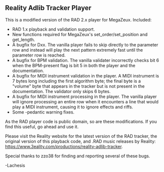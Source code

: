 ## Reality Adlib Tracker Player

This is a modified version of the RAD 2.x player for MegaZeux. Included:

* RAD 1.x playback and validation support.
* New functions required for MegaZeux's set_order/set_position and get_length.
* A bugfix for Dxx. The vanilla player fails to skip directly to the parameter
  row and instead will play the next pattern extremely fast until the parameter
  row is reached.
* A bugfix for BPM validation. The vanilla validater incorrectly checks bit 6
  when the BPM-present flag is bit 5 in both the player and the documentation.
* A bugfix for MIDI instrument validation in the player. A MIDI instrument is 7
  bytes long including the first algorithm byte; the final byte is a "volume"
  byte that appears in the tracker but is not present in the documentation.
  The validator only skips 6 bytes.
* A bugfix for MIDI instrument processing in the player. The vanilla player
  will ignore processing an entire row when it encounters a line that would
  play a MIDI instrument, causing it to ignore effects and riffs.
* Some -pedantic warning fixes.

As the RAD player code is public domain, so are these modifications. If you find this
useful, go ahead and use it.

Please visit the Reality website for the latest version of the RAD tracker, the
original version of this playback code, and .RAD music releases by Reality:
<https://www.3eality.com/productions/reality-adlib-tracker>.

Special thanks to zzo38 for finding and reporting several of these bugs.

-Lachesis
